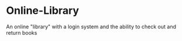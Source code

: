 # Online-Library
An online "library" with a login system and the ability to check out and return books
